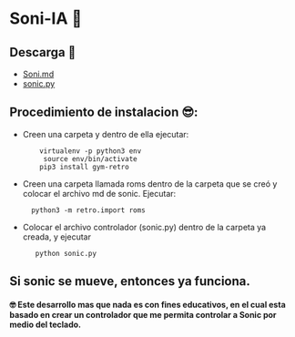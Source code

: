 # Soni-IA 🌌

## Descarga 👀
  * [Soni.md](https://drive.google.com/file/d/1Re4AMED8gcfD2M02xjKh6Ex-G91a8pYb/view)<br>
  * [sonic.py](https://drive.google.com/file/d/1-kHaBaKDEFAGSO1p1t6I0DA1GyCC1TBs/view)
  
## Procedimiento de instalacion 😎:
 * Creen una carpeta y dentro de ella ejecutar:
   ```console
       virtualenv -p python3 env
        source env/bin/activate
       pip3 install gym-retro  
	```

 * Creen una carpeta llamada roms dentro de la carpeta que se creó y colocar el archivo md de sonic. 
   Ejecutar:
    ``` console
      python3 -m retro.import roms
   ```

* Colocar el archivo controlador (sonic.py) dentro de la carpeta ya creada, y ejecutar
    ``` console
       python sonic.py
   ```
## Si sonic se mueve, entonces ya funciona.


#### 🤓 Este desarrollo mas que nada es con fines educativos, en el cual esta basado en crear un controlador que me permita controlar a Sonic por medio del teclado.
